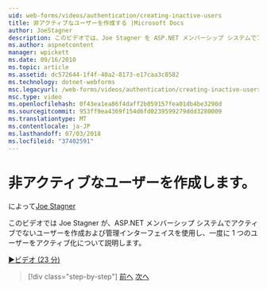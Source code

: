 ```yaml
---
uid: web-forms/videos/authentication/creating-inactive-users
title: 非アクティブなユーザーを作成する |Microsoft Docs
author: JoeStagner
description: このビデオでは、Joe Stagner を ASP.NET メンバーシップ システムでアクティブでないユーザーを作成および管理インターフェイスを使用し、ユーザーを 1 つのアクティブ化手順について説明します.
ms.author: aspnetcontent
manager: wpickett
ms.date: 09/16/2010
ms.topic: article
ms.assetid: dc572644-1f4f-40a2-8173-e17caa3c8582
ms.technology: dotnet-webforms
msc.legacyurl: /web-forms/videos/authentication/creating-inactive-users
msc.type: video
ms.openlocfilehash: 0f43ea1ea86f4daff2b059157fea01db4be3290d
ms.sourcegitcommit: 953ff9ea4369f154d6fd0239599279ddd3280009
ms.translationtype: MT
ms.contentlocale: ja-JP
ms.lasthandoff: 07/03/2018
ms.locfileid: "37402591"
---
```

<a name="creating-inactive-users"></a>非アクティブなユーザーを作成します。
====================
によって[Joe Stagner](https://github.com/JoeStagner)

このビデオでは Joe Stagner が、ASP.NET メンバーシップ システムでアクティブでないユーザーを作成および管理インターフェイスを使用し、一度に 1 つのユーザーをアクティブ化について説明します。

[&#9654;ビデオ (23 分)](https://channel9.msdn.com/Blogs/ASP-NET-Site-Videos/creating-inactive-users)

> [!div class="step-by-step"]
> [前へ](simple-web-service-authentication.md)
> [次へ](sql-injection-defense.md)

